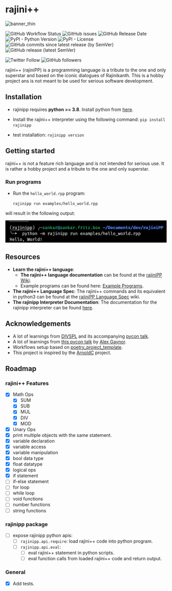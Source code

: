 # rajini++

![banner_thin](https://user-images.githubusercontent.com/6749212/168450764-5ae486d8-8299-4425-b51d-cf3b9538efb2.png)



![GitHub Workflow Status](https://img.shields.io/github/workflow/status/aadhithya/rajiniPP/Test%20and%20Release?logo=Github%20Actions&logoColor=%23fff&style=flat-square)
![GitHub issues](https://img.shields.io/github/issues/aadhithya/rajiniPP?style=flat-square)
![GitHub Release Date](https://img.shields.io/github/release-date/aadhithya/rajiniPP?logo=semantic%20release&style=flat-square)
![PyPI - Python Version](https://img.shields.io/pypi/pyversions/rajinipp?logo=PyPI&logoColor=%23eaeaea&style=flat-square)
![PyPI - License](https://img.shields.io/pypi/l/rajinipp?style=flat-square)
![GitHub commits since latest release (by SemVer)](https://img.shields.io/github/commits-since/aadhithya/rajiniPP/latest/master?style=flat-square)
![GitHub release (latest SemVer)](https://img.shields.io/github/v/release/aadhithya/rajiniPP?logo=semantic%20release&style=flat-square)

![Twitter Follow](https://img.shields.io/twitter/follow/asankar96?style=social)
![GitHub followers](https://img.shields.io/github/followers/aadhithya?style=social)


rajini++ (rajiniPP) is a programming language is a tribute to the one and only superstar and based on the iconic dialogues of Rajinikanth. This is a hobby project ans is not meant to be used for serious software development.



## Installation
- rajinipp requires **python >= 3.8**. Install python from [here](https://www.python.org/downloads/).
- Install the rajini++ interpreter using the following command:
  `pip install rajinipp`

- test installation: `rajinipp version`

## Getting started

rajini++ is not a feature rich language and is not intended for serious use. It is rather a hobby project and a tribute to the one and only superstar.

### Run programs
- Run the `hello_world.rpp` program:

  `rajinipp run examples/hello_world.rpp`

will result in the following output:

![hello world output](./imgs/hello-out.png)



## Resources
- **Learn the rajini++ language**: 
  -  **The rajini++ language documentation** can be found at the [rajiniPP Wiki](https://github.com/aadhithya/rajiniPP/wiki/).
  -  Example programs can be found here: [Example Programs](https://github.com/aadhithya/rajiniPP/tree/master/examples).
- **The rajini++ Language Spec**: The rajini++ commands and its equivalent in python3 can be found at the [rajiniPP Language Spec](https://github.com/aadhithya/rajiniPP/wiki/rajiniPP:-Language-Specification) wiki.
- **The rajinipp Interpreter Documentation**: The documentation for the rajinipp interpreter can be found [here](https://github.com/aadhithya/rajiniPP/wiki/rajinipp:-The-interpreter).


## Acknowledgements
- A lot of learnings from [DIVSPL](https://github.com/di/divspl) and its accompanying [pycon talk](https://www.youtube.com/watch?v=ApgUrtCrmV8).
- A lot of learnings from [this pycon talk](https://www.youtube.com/watch?v=LCslqgM48D4&t=1388s) by [Alex Gaynor](alex).
- Workflows setup based on [poetry_project_template](https://github.com/a-parida12/poetry_pypi_template).
- This project is inspired by the [ArnoldC](https://github.com/lhartikk/ArnoldC) project.



## Roadmap
### rajini++ Features
- [x] Math Ops
  - [x] SUM
  - [x] SUB
  - [x] MUL
  - [x] DIV
  - [x] MOD
- [x] Unary Ops
- [x] print multiple objects with the same statement.
- [x] variable declaration
- [x] variable access
- [x] variable manipulation
- [x] bool data type
- [x] float datatype
- [x] logical ops
- [x] if statement
- [ ] if-else statement
- [ ] for loop
- [ ] while loop
- [ ] void functions
- [ ] number functions
- [ ] string functions

### rajinipp package
- [ ] expose rajinipp python apis:
  - [ ] `rajinipp.api.require`: load rajini++ code into python program.
  - [ ] `rajinipp.api.eval`:
    - [ ] eval rajini++ statement in python scripts.
    - [ ] eval function calls from loaded rajini++ code and return output.

### General
- [x] Add tests.
